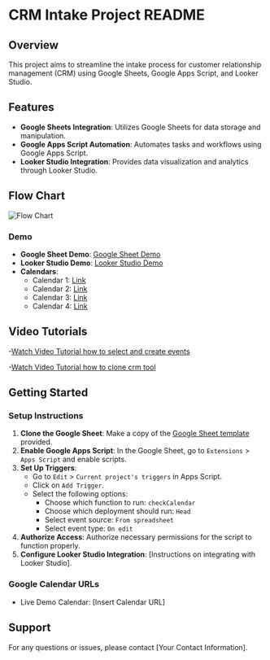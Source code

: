 # CRM Intake Project README

## Overview
This project aims to streamline the intake process for customer relationship management (CRM) using Google Sheets, Google Apps Script, and Looker Studio.

## Features
- **Google Sheets Integration**: Utilizes Google Sheets for data storage and manipulation.
- **Google Apps Script Automation**: Automates tasks and workflows using Google Apps Script.
- **Looker Studio Integration**: Provides data visualization and analytics through Looker Studio.

## Flow Chart
![Flow Chart](https://i.ibb.co/n661tC7/diagrama-drawio.png)

### Demo
- **Google Sheet Demo**: [Google Sheet Demo](https://docs.google.com/spreadsheets/d/1_gCUcBLbO2BsPPunIUigJN8JzGDVv4WtyhBUIf-ewWI/edit?usp=sharing)
- **Looker Studio Demo**: [Looker Studio Demo](https://lookerstudio.google.com/reporting/eb08b4f8-9060-4ddb-9519-22d4ee7e24ea)
- **Calendars**:
  - Calendar 1: [Link](https://calendar.google.com/calendar/embed?src=53d4f063c5cbd84330fd1a7e18074754ad149afce51c04bf1472aaa17102aefa%40group.calendar.google.com&ctz=America%2FNew_York)
  - Calendar 2: [Link](https://calendar.google.com/calendar/embed?src=d69f1c80512b7def2cf17d9edf8e5da3c83eb44b334c7a7f050cf38640f8f244%40group.calendar.google.com&ctz=America%2FNew_York)
  - Calendar 3: [Link](https://calendar.google.com/calendar/embed?src=6a430b5ee8f9ea5a8237e8fe82533d7c8505e896edbaa5880c86ef117830b933%40group.calendar.google.com&ctz=America%2FNew_York)
  - Calendar 4: [Link](https://calendar.google.com/calendar/embed?src=9a9705841364b5ad8216b3ad6ef461ac7747f0e27841e26de539244dfe219863%40group.calendar.google.com&ctz=America%2FNew_York)

## Video Tutorials
-[Watch Video Tutorial how to select and create events](https://youtu.be/yZUaAZnF0N4)

-[Watch Video Tutorial how to clone crm tool](https://youtu.be/jfdt8V68hUs)

## Getting Started

### Setup Instructions
1. **Clone the Google Sheet**: Make a copy of the [Google Sheet template](https://docs.google.com/spreadsheets/d/1_gCUcBLbO2BsPPunIUigJN8JzGDVv4WtyhBUIf-ewWI/edit?usp=sharing) provided.
2. **Enable Google Apps Script**: In the Google Sheet, go to `Extensions` > `Apps Script` and enable scripts.
3. **Set Up Triggers**:
    - Go to `Edit` > `Current project's triggers` in Apps Script.
    - Click on `Add Trigger`.
    - Select the following options:
        - Choose which function to run: `checkCalendar`
        - Choose which deployment should run: `Head`
        - Select event source: `From spreadsheet`
        - Select event type: `On edit`
4. **Authorize Access**: Authorize necessary permissions for the script to function properly.
5. **Configure Looker Studio Integration**: [Instructions on integrating with Looker Studio].


### Google Calendar URLs
- Live Demo Calendar: [Insert Calendar URL]

## Support
For any questions or issues, please contact [Your Contact Information].

